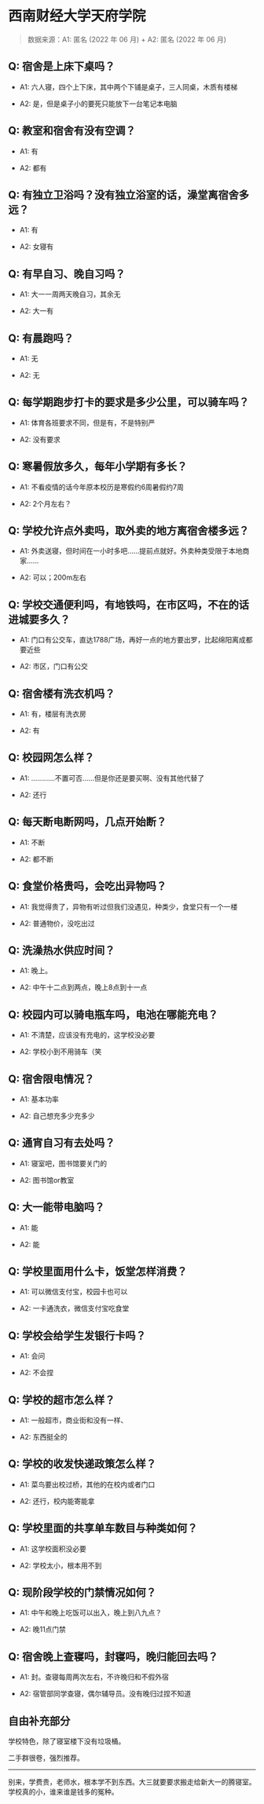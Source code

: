 # 西南财经大学天府学院

> 数据来源：A1: 匿名 (2022 年 06 月) + A2: 匿名 (2022 年 06 月)

## Q: 宿舍是上床下桌吗？

- A1: 六人寝，四个上下床，其中两个下铺是桌子，三人同桌，木质有楼梯

- A2: 是，但是桌子小的要死只能放下一台笔记本电脑

## Q: 教室和宿舍有没有空调？

- A1: 有

- A2: 都有

## Q: 有独立卫浴吗？没有独立浴室的话，澡堂离宿舍多远？

- A1: 有

- A2: 女寝有

## Q: 有早自习、晚自习吗？

- A1: 大一一周两天晚自习，其余无

- A2: 大一有

## Q: 有晨跑吗？

- A1: 无

- A2: 无

## Q: 每学期跑步打卡的要求是多少公里，可以骑车吗？

- A1: 体育各班要求不同，但是有，不是特别严

- A2: 没有要求

## Q: 寒暑假放多久，每年小学期有多长？

- A1: 不看疫情的话今年原本校历是寒假约6周暑假约7周

- A2: 2个月左右？

## Q: 学校允许点外卖吗，取外卖的地方离宿舍楼多远？

- A1: 外卖送寝，但时间在一小时多吧……提前点就好。外卖种类受限于本地商家……

- A2: 可以；200m左右

## Q: 学校交通便利吗，有地铁吗，在市区吗，不在的话进城要多久？

- A1: 门口有公交车，直达1788广场，再好一点的地方要出罗，比起绵阳离成都要近些

- A2: 市区，门口有公交

## Q: 宿舍楼有洗衣机吗？

- A1: 有，楼层有洗衣房

- A2: 有

## Q: 校园网怎么样？

- A1: …………不置可否……但是你还是要买啊、没有其他代替了

- A2: 还行

## Q: 每天断电断网吗，几点开始断？

- A1: 不断

- A2: 都不断

## Q: 食堂价格贵吗，会吃出异物吗？

- A1: 我觉得贵了，异物有听过但我们没遇见，种类少，食堂只有一个一楼

- A2: 普通物价，没吃出过

## Q: 洗澡热水供应时间？

- A1: 晚上。

- A2: 中午十二点到两点，晚上8点到十一点

## Q: 校园内可以骑电瓶车吗，电池在哪能充电？

- A1: 不清楚，应该没有充电的，这学校没必要

- A2: 学校小到不用骑车（笑

## Q: 宿舍限电情况？

- A1: 基本功率

- A2: 自己想充多少充多少

## Q: 通宵自习有去处吗？

- A1: 寝室吧，图书馆要关门的

- A2: 图书馆or教室

## Q: 大一能带电脑吗？

- A1: 能

- A2: 能

## Q: 学校里面用什么卡，饭堂怎样消费？

- A1: 可以微信支付宝，校园卡也可以

- A2: 一卡通洗衣，微信支付宝吃食堂

## Q: 学校会给学生发银行卡吗？

- A1: 会问

- A2: 不会捏

## Q: 学校的超市怎么样？

- A1: 一般超市，商业街和没有一样、

- A2: 东西挺全的

## Q: 学校的收发快递政策怎么样？

- A1: 菜鸟要出校过桥，其他的在校内或者门口

- A2: 还行，校内能寄能拿

## Q: 学校里面的共享单车数目与种类如何？

- A1: 这学校面积没必要

- A2: 学校太小，根本用不到

## Q: 现阶段学校的门禁情况如何？

- A1: 中午和晚上吃饭可以出入，晚上到八九点？

- A2: 晚11点门禁

## Q: 宿舍晚上查寝吗，封寝吗，晚归能回去吗？

- A1: 封。查寝每周两次左右，不许晚归和不假外宿

- A2: 宿管部同学查寝，偶尔辅导员。没有晚归过捏不知道

## 自由补充部分

学校特色，除了寝室楼下没有垃圾桶。

二手群很卷，强烈推荐。

***

别来，学费贵，老师水，根本学不到东西。大三就要要求搬走给新大一的腾寝室。学校真的小，谁来谁是钱多的冤种。